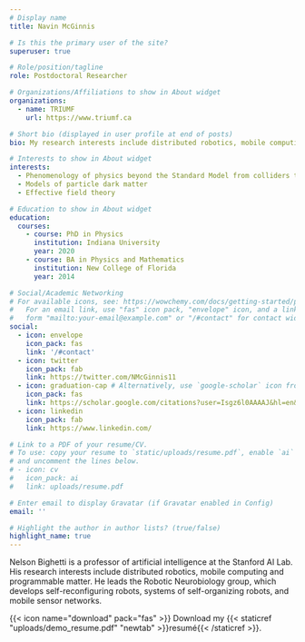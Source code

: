 ```yaml
---
# Display name
title: Navin McGinnis

# Is this the primary user of the site?
superuser: true

# Role/position/tagline
role: Postdoctoral Researcher

# Organizations/Affiliations to show in About widget
organizations:
  - name: TRIUMF
    url: https://www.triumf.ca

# Short bio (displayed in user profile at end of posts)
bio: My research interests include distributed robotics, mobile computing and programmable matter.

# Interests to show in About widget
interests:
  - Phenomenology of physics beyond the Standard Model from colliders to the early universe
  - Models of particle dark matter
  - Effective field theory

# Education to show in About widget
education:
  courses:
    - course: PhD in Physics
      institution: Indiana University
      year: 2020
    - course: BA in Physics and Mathematics
      institution: New College of Florida
      year: 2014

# Social/Academic Networking
# For available icons, see: https://wowchemy.com/docs/getting-started/page-builder/#icons
#   For an email link, use "fas" icon pack, "envelope" icon, and a link in the
#   form "mailto:your-email@example.com" or "/#contact" for contact widget.
social:
  - icon: envelope
    icon_pack: fas
    link: '/#contact'
  - icon: twitter
    icon_pack: fab
    link: https://twitter.com/NMcGinnis11
  - icon: graduation-cap # Alternatively, use `google-scholar` icon from `ai` icon pack
    icon_pack: fas
    link: https://scholar.google.com/citations?user=Isgz6l0AAAAJ&hl=en&oi=ao
  - icon: linkedin
    icon_pack: fab
    link: https://www.linkedin.com/

# Link to a PDF of your resume/CV.
# To use: copy your resume to `static/uploads/resume.pdf`, enable `ai` icons in `params.toml`,
# and uncomment the lines below.
# - icon: cv
#   icon_pack: ai
#   link: uploads/resume.pdf

# Enter email to display Gravatar (if Gravatar enabled in Config)
email: ''

# Highlight the author in author lists? (true/false)
highlight_name: true
---
```


Nelson Bighetti is a professor of artificial intelligence at the Stanford AI Lab. His research interests include distributed robotics, mobile computing and programmable matter. He leads the Robotic Neurobiology group, which develops self-reconfiguring robots, systems of self-organizing robots, and mobile sensor networks.


{{< icon name="download" pack="fas" >}} Download my {{< staticref "uploads/demo_resume.pdf" "newtab" >}}resumé{{< /staticref >}}.
